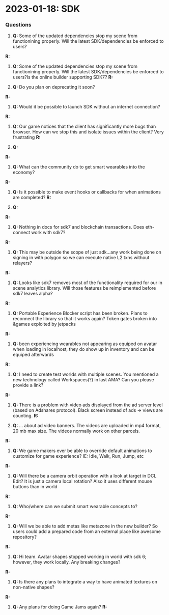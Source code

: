# 2023-01-18: SDK

### Questions


1. **Q:** Some of the updated dependencies stop my scene from functionining properly. Will the latest SDK/dependencies be enforced to users? 

**R:** 

1. **Q:** Some of the updated dependencies stop my scene from functionining properly. Will the latest SDK/dependencies be enforced to users?Is the online builder supporting SDK7? 
**R:** 

1. **Q:** Do you plan on deprecating it soon?

**R:** 

1. **Q:** Would it be possible to launch SDK without an internet connection?

**R:** 

1. **Q:** Our game notices that the client has significantly more bugs than browser. How can we stop this and isolate issues within the client? Very frustrating
**R:** 

1. **Q:** 

**R:** 

1. **Q:** What can the community do to get smart wearables into the economy?  

**R:** 

1. **Q:** Is it possible to make event hooks or callbacks for when animations are completed?
**R:** 

1. **Q:** 

**R:** 

1. **Q:** Nothing in docs for sdk7 and blockchain transactions. Does eth-connect work with sdk7? 

**R:** 

1. **Q:** This may be outside the scope of just sdk…any work being done on signing in with polygon so we can execute native L2 txns without relayers?  

**R:** 

1. **Q:** Looks like sdk7 removes most of the functionality required for our in scene analytics library. Will those features be reimplemented before sdk7 leaves alpha? 

**R:** 

1. **Q:** Portable Experience Blocker script has been broken. Plans to reconnect the library so that it works again? Token gates broken into &games exploited by jetpacks 

**R:** 

1. **Q:** been experiencing wearables not appearing as equiped on avatar when loading in localhost, they do show up in inventory and can be equiped afterwards 

**R:** 

1. **Q:** I need to create test worlds with multiple scenes. You mentioned a new technology called Workspaces(?) in last AMA? Can you please provide a link? 

**R:** 

1. **Q:** There is a problem with video ads displayed from the ad server level (based on Adshares protocol). Black screen instead of ads -> views are counting.
**R:** 

1. **Q:** ... about ad video banners. The videos are uploaded in mp4 format, 20 mb max size. The videos normally work on other parcels.

**R:** 

1. **Q:** We game makers ever be able to override default animations to customize for game experience? IE: Idle, Walk, Run, Jump, etc 

**R:** 

1. **Q:** Will there be a camera orbit operation with a look at target in DCL Edit? It is just a camera local rotation? Also it uses different mouse buttons than in world 

**R:** 

1. **Q:** Who/where can we submit smart wearable concepts to? 

**R:** 

1. **Q:** Will we be able to add metas like metazone in the new builder? So users could add a prepared code from an external place like awesome repository?  

**R:** 

1. **Q:** Hi team. Avatar shapes stopped working in world with sdk 6; however, they work locally. Any breaking changes? 

**R:** 

1. **Q:** Is there any plans to integrate a way to have animated textures on non-native shapes? 

**R:** 

1. **Q:** Any plans for doing Game Jams again?
**R:** 
